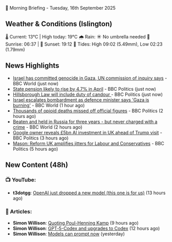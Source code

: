 🌅 Morning Briefing - Tuesday, 16th September 2025

## Weather & Conditions (Islington)

🌡️ Current: 13°C | High today: 19°C
🌧️ Rain: ☀️ No umbrella needed
🌅 Sunrise: 06:37 | 🌇 Sunset: 19:12
🌊 Tides: High 09:02 (5.49mm), Low 02:23 (1.79mm)

## News Highlights

- [Israel has committed genocide in Gaza, UN commission of inquiry says](https://www.bbc.com/news/articles/c8641wv0n4go?at_medium=RSS&at_campaign=rss) - BBC World (just now)
- [State pension likely to rise by 4.7% in April](https://www.bbc.com/news/articles/c62lnzdndkeo?at_medium=RSS&at_campaign=rss) - BBC Politics (just now)
- [Hillsborough Law will include duty of candour ](https://www.bbc.com/news/articles/czrpvrrrmj2o?at_medium=RSS&at_campaign=rss) - BBC Politics (just now)
- [Israel escalates bombardment as defence minister says 'Gaza is burning'](https://www.bbc.com/news/articles/c749q1245pwo?at_medium=RSS&at_campaign=rss) - BBC World (1 hour ago)
- [Thousands of opioid deaths missed off official figures](https://www.bbc.com/news/articles/cg7dzmyjrjzo?at_medium=RSS&at_campaign=rss) - BBC Politics (2 hours ago)
- [Beaten and held in Russia for three years - but never charged with a crime](https://www.bbc.com/news/articles/cm28674vnp6o?at_medium=RSS&at_campaign=rss) - BBC World (2 hours ago)
- [Google owner reveals £5bn AI investment in UK ahead of Trump visit](https://www.bbc.com/news/articles/crmek723dz9o?at_medium=RSS&at_campaign=rss) - BBC Politics (3 hours ago)
- [Mason: Reform UK amplifies jitters for Labour and Conservatives](https://www.bbc.com/news/articles/cj4y2ejlpdjo?at_medium=RSS&at_campaign=rss) - BBC Politics (5 hours ago)

## New Content (48h)
### 📺 YouTube:

- **t3dotgg**: [OpenAI just dropped a new model (this one is for us)](https://www.youtube.com/watch?v=j9wvCrON3XA) (13 hours ago)

### 📝 Articles:

- **Simon Willison**: [Quoting Poul-Henning Kamp](https://simonwillison.net/2025/Sep/15/poul-henning-kamp/#atom-everything) (9 hours ago)
- **Simon Willison**: [GPT‑5-Codex and upgrades to Codex](https://simonwillison.net/2025/Sep/15/gpt-5-codex/#atom-everything) (12 hours ago)
- **Simon Willison**: [Models can prompt now](https://simonwillison.net/2025/Sep/14/models-can-prompt/#atom-everything) (yesterday)
